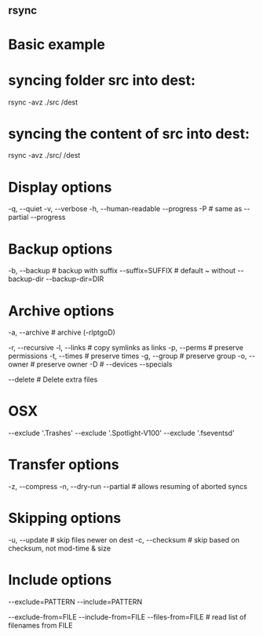 ## rsync

# Basic example

# syncing folder src into dest:
rsync -avz ./src /dest
# syncing the content of src into dest:
rsync -avz ./src/ /dest

# Display options

-q, --quiet
-v, --verbose
-h, --human-readable
    --progress
-P                     # same as --partial --progress

# Backup options

-b, --backup           # backup with suffix
    --suffix=SUFFIX    # default ~ without --backup-dir
    --backup-dir=DIR
    
# Archive options

-a, --archive    # archive (-rlptgoD)

-r, --recursive
-l, --links      # copy symlinks as links
-p, --perms      # preserve permissions
-t, --times      # preserve times
-g, --group      # preserve group
-o, --owner      # preserve owner
-D               # --devices --specials

--delete         # Delete extra files

# OSX

--exclude '.Trashes'
--exclude '.Spotlight-V100'
--exclude '.fseventsd'

# Transfer options

-z, --compress
-n, --dry-run
    --partial   # allows resuming of aborted syncs
    
# Skipping options

-u, --update     # skip files newer on dest
-c, --checksum   # skip based on checksum, not mod-time & size

# Include options

--exclude=PATTERN
--include=PATTERN

--exclude-from=FILE
--include-from=FILE
--files-from=FILE    # read list of filenames from FILE
